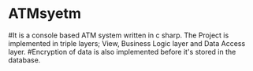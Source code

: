 # ATMsyetm
#It is a console based  ATM system  written in c sharp.  The Project is implemented in triple layers; View, Business Logic layer and Data Access layer. 
#Encryption of data is also implemented before it's stored in the database.
